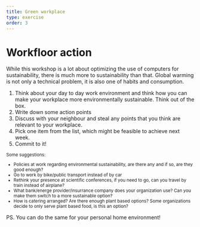 ```yaml
---
title: Green workplace
type: exercise
order: 3
---
```


# Workfloor action

While this workshop is a lot about optimizing the use of computers for sustainability, there is much more to sustainability than that. Global warming is not only a technical problem, it is also one of habits and consumption.

1. Think about your day to day work environment and think how you can make your workplace more environmentally sustainable. Think out of the box. 
2. Write down some action points
3. Discuss with your neighbour and steal any points that you think are relevant to your workplace. 
4. Pick one item from the list, which might be feasible to achieve next week. 
5. Commit to it! 

<small>
Some suggestions:

- Policies at work regarding environmental sustainability, are there any and if so, are they good enough?
- Go to work by bike/public transport instead of by car
- Rethink your presence at scientific conferences, if you need to go, can you travel by train instead of airplane?
- What bank/energe provider/insurrance company does your organization use? Can you make them switch to a more sustainable option?
- How is catering arranged? Are there enough plant based options? Some organizations decide to only serve plant based food, is this an option?

</small>

PS. You can do the same for your personal home environment!
